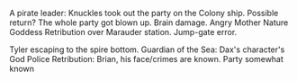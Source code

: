 A pirate leader: Knuckles took out the party on the Colony ship. Possible return?
The whole party got blown up. Brain damage.
Angry Mother Nature Goddess
Retribution over Marauder station.
Jump-gate error.

Tyler escaping to the spire bottom.
Guardian of the Sea: Dax's character's God
Police Retribution: Brian, his face/crimes are known. Party somewhat known